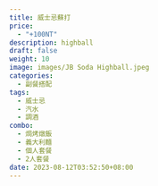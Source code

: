 ```yaml
---
title: 威士忌蘇打
price:
  - "+100NT"
description: highball 
draft: false
weight: 10
image: images/JB Soda Highball.jpeg
categories:
  - 副餐搭配
tags:
  - 威士忌
  - 汽水
  - 調酒
combo:
  - 焗烤燉飯
  - 義大利麵
  - 個人套餐
  - 2人套餐
date: 2023-08-12T03:52:50+08:00
---
```


